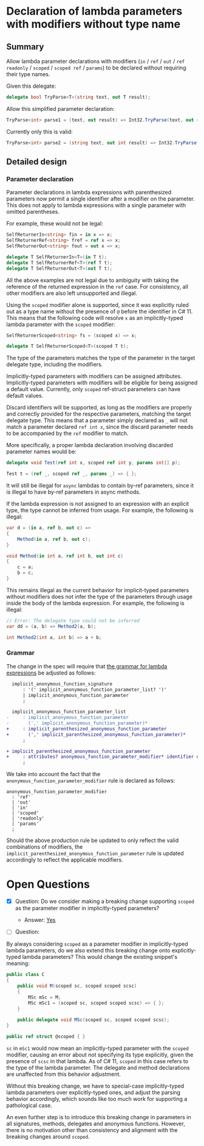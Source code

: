 # Declaration of lambda parameters with modifiers without type name

## Summary  

Allow lambda parameter declarations with modifiers (`in` / `ref` / `out` / `ref readonly` / `scoped` / `scoped ref` / `params`) to be declared without requiring their type names.

Given this delegate:
```cs
delegate bool TryParse<T>(string text, out T result);
```

Allow this simplified parameter declaration:
```cs
TryParse<int> parse1 = (text, out result) => Int32.TryParse(text, out result);
```

Currently only this is valid:
```cs
TryParse<int> parse2 = (string text, out int result) => Int32.TryParse(text, out result);
```

## Detailed design

### Parameter declaration

Parameter declarations in lambda expressions with parenthesized parameters now permit a single identifier after a modifier on the parameter. This does not apply to lambda expressions with a single parameter with omitted parentheses.

For example, these would not be legal:
```csharp
SelfReturnerIn<string> fin = in x => x;
SelfReturnerRef<string> fref = ref x => x;
SelfReturnerOut<string> fout = out x => x;

delegate T SelfReturnerIn<T>(in T t);
delegate T SelfReturnerRef<T>(ref T t);
delegate T SelfReturnerOut<T>(out T t);
```

All the above examples are not legal due to ambiguity with taking the reference of the returned expression in the `ref` case. For consistency, all other modifiers are also left unsupported and illegal.

Using the `scoped` modifier alone is supported, since it was explicitly ruled out as a type name without the presence of `@` before the identifier in C# 11. This means that the following code will resolve `x` as an implicitly-typed lambda parameter with the `scoped` modifier:

```csharp
SelfReturnerScoped<string> fs = (scoped x) => x;

delegate T SelfReturnerScoped<T>(scoped T t);
```

The type of the parameters matches the type of the parameter in the target delegate type, including the modifiers.

Implicitly-typed parameters with modifiers can be assigned attributes. Implicitly-typed parameters with modifiers will be eligible for being assigned a default value. Currently, only `scoped` ref-struct parameters can have default values.

Discard identifiers will be supported, as long as the modifiers are properly and correctly provided for the respective parameters, matching the target delegate type. This means that a parameter simply declared as `_` will not match a parameter declared `ref int x`, since the discard parameter needs to be accompanied by the `ref` modifier to match.

More specifically, a proper lambda declaration involving discarded parameter names would be:
```csharp
delegate void Test(ref int x, scoped ref int y, params int[] p);

Test t = (ref _, scoped ref _, params _) => { };
```

It will still be illegal for `async` lambdas to contain by-ref parameters, since it is illegal to have by-ref parameters in async methods.

If the lambda expression is not assigned to an expression with an explicit type, the type cannot be inferred from usage. For example, the following is illegal:
```csharp
var d = (in a, ref b, out c) =>
{
    Method(in a, ref b, out c);
}

void Method(in int a, ref int b, out int c)
{
    c = a;
    b = c;
}
```

This remains illegal as the current behavior for implicit-typed parameters without modifiers does not infer the type of the parameters through usage inside the body of the lambda expression. For example, the following is illegal:
```csharp
// Error: The delegate type could not be inferred
var dd = (a, b) => Method2(a, b);

int Method2(int a, int b) => a + b;
```

### Grammar

The change in the spec will require that [the grammar for lambda expressions](https://learn.microsoft.com/en-us/dotnet/csharp/language-reference/language-specification/expressions#12191-general) be adjusted as follows:

```diff
  implicit_anonymous_function_signature
      : '(' implicit_anonymous_function_parameter_list? ')'
      | implicit_anonymous_function_parameter
      ;

  implicit_anonymous_function_parameter_list
-     : implicit_anonymous_function_parameter
-       (',' implicit_anonymous_function_parameter)*
+     : implicit_parenthesized_anonymous_function_parameter
+       (',' implicit_parenthesized_anonymous_function_parameter)*
      ;

+ implicit_parenthesized_anonymous_function_parameter
+     : attributes? anonymous_function_parameter_modifier* identifier default_argument?
      ;
```

We take into account the fact that the `anonymous_function_parameter_modifier` rule is declared as follows:

```antlr
anonymous_function_parameter_modifier
  : 'ref'
  | 'out'
  | 'in'
  | 'scoped'
  | 'readonly'
  | 'params'
  ;
```

Should the above production rule be updated to only reflect the valid combinations of modifiers, the `implicit_parenthesized_anonymous_function_parameter` rule is updated accordingly to reflect the applicable modifiers.

# Open Questions

- [x] Question: Do we consider making a breaking change supporting `scoped` as the parameter modifier in implicitly-typed parameters?
  - Answer: [Yes](https://github.com/dotnet/csharplang/pull/7369#issuecomment-1670155767)

- [ ] Question:

By always considering `scoped` as a parameter modifier in implicitly-typed lambda parameters, do we also extend this breaking change onto explicitly-typed lambda parameters? This would change the existing snippet's meaning:
```csharp
public class C
{
    public void M(scoped sc, scoped scoped scsc)
    {
        MSc mSc = M;
        MSc mSc1 = (scoped sc, scoped scoped scsc) => { };
    }
    
    public delegate void MSc(scoped sc, scoped scoped scsc);
}

public ref struct @scoped { }
```
`sc` in `mSc1` would now mean an implicitly-typed parameter with the `scoped` modifier, causing an error about not specifying its type explicitly, given the presence of `scsc` in that lambda. As of C# 11, `scoped` in this case refers to the type of the lambda parameter. The delegate and method declarations are unaffected from this behavior adjustment.

Without this breaking change, we have to special-case implicitly-typed lambda parameters over explicitly-typed ones, and adjust the parsing behavior accordingly, which sounds like too much work for supporting a pathological case.

An even further step is to introduce this breaking change in parameters in all signatures, methods, delegates and anonymous functions. However, there is no motivation other than consistency and alignment with the breaking changes around `scoped`.
